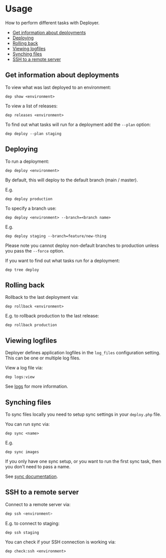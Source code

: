 # Usage

How to perform different tasks with Deployer.

* [Get information about deployments](#get-information-about-deployments)
* [Deploying](#deploying)
* [Rolling back](#rolling-back)
* [Viewing logfiles](#viewing-logfiles)
* [Synching files](#synching-files)
* [SSH to a remote server](#ssh-to-a-remote-server)

## Get information about deployments

To view what was last deployed to an environment:

```
dep show <environment>
```

To view a list of releases:

```
dep releases <environment>
```

To find out what tasks will run for a deployment add the `--plan` option:

```
dep deploy --plan staging
```

## Deploying

To run a deployment:

```
dep deploy <environment>
```

By default, this will deploy to the default branch (main / master).

E.g.

```
dep deploy production
```

To specify a branch use:

```
dep deploy <environment> --branch=<branch name>
```

E.g. 

```
dep deploy staging --branch=feature/new-thing 
```

Please note you cannot deploy non-default branches to production unless you pass the `--force` option.

If you want to find out what tasks run for a deployment:

```
dep tree deploy
```

## Rolling back

Rollback to the last deployment via:

```
dep rollback <environment>
```

E.g. to rollback production to the last release:

```
dep rollback production
```

## Viewing logfiles

Deployer defines application logfiles in the `log_files` configuration setting. This can be one or multiple log files.

View a log file via:

```
dep logs:view
```

See [logs](tasks/logs.md) for more information. 

## Synching files

To sync files locally you need to setup sync settings in your `deploy.php` file.

You can run sync via:

```
dep sync <name>
```

E.g.

```
dep sync images
```

If you only have one sync setup, or you want to run the first sync task, then you don't need to pass a name.

See [sync documentation](tasks/sync.md).

## SSH to a remote server

Connect to a remote server via:

```php
dep ssh <environment>   
```

E.g. to connect to staging:

``` 
dep ssh staging
```

You can check if your SSH connection is working via:

```
dep check:ssh <environment>
```
